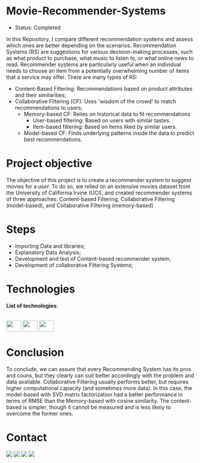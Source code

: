 # Movie-Recommender-Systems
- Status: Completed

In this Repository, I compare different recommendation systems and assess which ones are better depending on the scenarios. Recommendation Systems (RS) are suggestions for various decision-making processes, such as what product to purchase, what music to listen to, or what online news to read. Recommender systems are particularly useful when an individual needs to choose an item from a potentially overwhelming number of items that a service may offer. There are many types of RS:
- Content-Based Filtering: Recommendations based on product attributes and their similarities;
- Collaborative Filtering (CF): Uses 'wisdom of the crowd' to match recommendations to users;
  - Memory-based CF: Relies on historical data to fit recommendations
    - User-based filtering: Based on users with similar tastes.
    - Item-based filtering: Based on items liked by similar users.
  - Model-based CF: Finds underlying patterns inside the data to predict best recommendations.
  
# Project objective

  The objective of this project is to create a recommender system to suggest movies for a user. To do so, we relied on an extensive movies dataset from the University of California Irvine (UCI), and created recommender systems of three approaches: Content-based Filtering, Collaborative Filtering (model-based), and Collaborative Filtering (memory-based)

# Steps
- Importing Data and libraries;
- Explanatory Data Analysis;
- Development and test of Content-based recommender system;
- Development of collaborative Filtering Systems;

# Technologies 

**List of technologies**:
  <div style="display: inline_block"><br>
  <img align="center" height="30" width="40" src="https://cdn.jsdelivr.net/gh/devicons/devicon/icons/jupyter/jupyter-original.svg">
  <img align="center" height="30" width="40" src="https://cdn.jsdelivr.net/gh/devicons/devicon/icons/python/python-original.svg">
  <img align="center" height="30" width="40" src="https://cdn.jsdelivr.net/gh/devicons/devicon/icons/git/git-original-wordmark.svg"> 
    
</div>    

# Conclusion
  To conclude, we can assure that every Recommending System has its pros and couns, but they clearly can suit better accordingly with the problem and data available. Collaborative Filtering usually performs better, but requires higher computational capacity (and sometimes more data). In this case, the model-based with SVD matrix factorization had a better performance in terms of RMSE than the Memory-based with cosine similarity. The content-based is simpler, though it cannot be measured and is less likely to overcome the former ones.
  
# Contact
<div> 
  <a href="https://www.linkedin.com/in/daniel-iglesias-melo/" target="_blank"><img src="https://img.shields.io/badge/-LinkedIn-%230077B5?style=for-the-badge&logo=linkedin&logoColor=white" target="_blank"></a> 
 	<a href="https://wa.me/5581989017459" target="_blank"><img src="https://img.shields.io/badge/WhatsApp-25D366?style=for-the-badge&logo=whatsapp&logoColor=white" target="_blank"></a>
 <a href= https://discordapp.com/channels/@me/1119691506735906826/" target="_blank"><img src="https://img.shields.io/badge/Discord-7289DA?style=for-the-badge&logo=discord&logoColor=white" target="_blank"></a> 
  <a href = "mailto:daniel.iglesiascm@gmail.com"><img src="https://img.shields.io/badge/-Gmail-%23333?style=for-the-badge&logo=gmail&logoColor=red" target="_blank"></a>
  
</div>
